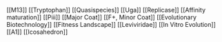 [[M13]]
[[Tryptophan]]
[[Quasispecies]]
[[Uga]]
[[Replicase]]
[[Affinity maturation]]
[[Piii]]
[[Major Coat]]
[[F+, Minor Coat]]
[[Evolutionary Biotechnology]]
[[Fitness Landscape]]
[[Leviviridae]]
[[In Vitro Evolution]]
[[A1]]
[[Icosahedron]]
